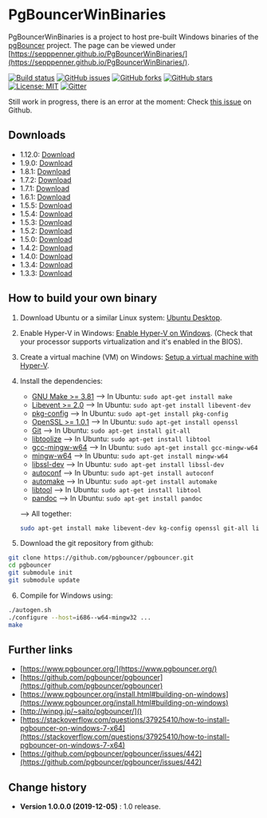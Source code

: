 PgBouncerWinBinaries
====================================

PgBouncerWinBinaries is a project to host pre-built Windows binaries of the [pgBouncer](https://www.pgbouncer.org/) project. The page can be viewed under [https://sepppenner.github.io/PgBouncerWinBinaries/](https://sepppenner.github.io/PgBouncerWinBinaries/).

[![Build status](https://ci.appveyor.com/api/projects/status/502wxfe78xcfihm9?svg=true)](https://ci.appveyor.com/project/SeppPenner/pgbouncerwinbinaries)
[![GitHub issues](https://img.shields.io/github/issues/SeppPenner/PgBouncerWinBinaries.svg)](https://github.com/SeppPenner/PgBouncerWinBinaries/issues)
[![GitHub forks](https://img.shields.io/github/forks/SeppPenner/PgBouncerWinBinaries.svg)](https://github.com/SeppPenner/PgBouncerWinBinaries/network)
[![GitHub stars](https://img.shields.io/github/stars/SeppPenner/PgBouncerWinBinaries.svg)](https://github.com/SeppPenner/PgBouncerWinBinaries/stargazers)
[![License: MIT](https://img.shields.io/badge/License-MIT-blue.svg)](https://raw.githubusercontent.com/SeppPenner/PgBouncerWinBinaries/master/License.txt)
[![Gitter](https://badges.gitter.im/PgBouncerWinBinaries/community.svg)](https://gitter.im/PgBouncerWinBinaries/community?utm_source=badge&utm_medium=badge&utm_campaign=pr-badge)

Still work in progress, there is an error at the moment: Check [this issue](https://github.com/pgbouncer/pgbouncer/issues/442) on Github.

## Downloads
* 1.12.0: [Download](/Downloads_Saito/pgbouncer-1.12.0-win-x64.zip)
* 1.9.0: [Download](/Downloads_Saito/pgbouncer-1.9.0-win32.zip)
* 1.8.1: [Download](/Downloads_Saito/pgbouncer-1.8.1-win32.zip)
* 1.7.2: [Download](/Downloads_Saito/pgbouncer-1.7.2-win32.zip)
* 1.7.1: [Download](/Downloads_Saito/pgbouncer-1.7.1-win32.zip)
* 1.6.1: [Download](/Downloads_Saito/pgbouncer-1.6.1-win32.zip)
* 1.5.5: [Download](/Downloads_Saito/pgbouncer-1.5.5-win32.zip)
* 1.5.4: [Download](/Downloads_Saito/pgbouncer-1.5.4-win32.zip)
* 1.5.3: [Download](/Downloads_Saito/pgbouncer-1.5.3-win32.zip)
* 1.5.2: [Download](/Downloads_Saito/pgbouncer-1.5.2-win32.zip)
* 1.5.0: [Download](/Downloads_Saito/pgbouncer-1.5-win32.zip)
* 1.4.2: [Download](/Downloads_Saito/pgbouncer-1.4.2-win32.zip)
* 1.4.0: [Download](/Downloads_Saito/pgbouncer-1.4-win32.zip)
* 1.3.4: [Download](/Downloads_Saito/pgbouncer-1.3.4-win32.zip)
* 1.3.3: [Download](/Downloads_Saito/pgbouncer-1.3.3-win32.zip)

## How to build your own binary
1. Download Ubuntu or a similar Linux system: [Ubuntu Desktop](https://ubuntu.com/download/desktop).
2. Enable Hyper-V in Windows: [Enable Hyper-V on Windows](https://docs.microsoft.com/en-US/virtualization/hyper-v-on-windows/quick-start/enable-hyper-v). (Check that your processor supports virtualization and it's enabled in the BIOS).
3. Create a virtual machine (VM) on Windows: [Setup a virtual machine with Hyper-V](https://docs.microsoft.com/en-US/virtualization/hyper-v-on-windows/quick-start/quick-create-virtual-machine).
4. Install the dependencies:
	* [GNU Make >= 3.81](https://www.gnu.org/software/make/) --> In Ubuntu: `sudo apt-get install make`
	* [Libevent >= 2.0](http://libevent.org/) --> In Ubuntu: `sudo apt-get install libevent-dev`
	* [pkg-config](https://www.freedesktop.org/wiki/Software/pkg-config/) --> In Ubuntu: `sudo apt-get install pkg-config`
	* [OpenSSL >= 1.0.1](https://www.openssl.org/) --> In Ubuntu: `sudo apt-get install openssl`
	* [Git](https://git-scm.com/book/en/v2/Getting-Started-Installing-Git) --> In Ubuntu: `sudo apt-get install git-all`
	* [libtoolize](https://manpages.debian.org/stretch/libtool/libtoolize.1.en.html) --> In Ubuntu: `sudo apt-get install libtool`
	* [gcc-mingw-w64](http://mingw-w64.org/doku.php) --> In Ubuntu: `sudo apt-get install gcc-mingw-w64`
	* [mingw-w64](http://mingw-w64.org/doku.php) --> In Ubuntu: `sudo apt-get install mingw-w64`
	* [libssl-dev](https://packages.debian.org/de/jessie/libssl-dev) --> In Ubuntu: `sudo apt-get install libssl-dev`
	* [autoconf](https://www.gnu.org/software/autoconf/) --> In Ubuntu: `sudo apt-get install autoconf`
	* [automake](https://www.gnu.org/software/automake/) --> In Ubuntu: `sudo apt-get install automake`
	* [libtool](https://www.gnu.org/software/libtool/) --> In Ubuntu: `sudo apt-get install libtool`
	* [pandoc](https://pandoc.org/) --> In Ubuntu: `sudo apt-get install pandoc`
	
	--> All together:
	
	```bash
	sudo apt-get install make libevent-dev kg-config openssl git-all libtool gcc-mingw-w64 mingw-w64 libssl-dev autoconf automake libtool pandoc
	```
	
5. Download the git repository from github: 
```bash
git clone https://github.com/pgbouncer/pgbouncer.git
cd pgbouncer
git submodule init
git submodule update
```

6. Compile for Windows using:
```bash
./autogen.sh
./configure --host=i686--w64-mingw32 ...
make
```

## Further links
* [https://www.pgbouncer.org/](https://www.pgbouncer.org/)
* [https://github.com/pgbouncer/pgbouncer](https://github.com/pgbouncer/pgbouncer)
* [https://www.pgbouncer.org/install.html#building-on-windows](https://www.pgbouncer.org/install.html#building-on-windows)
* [http://winpg.jp/~saito/pgbouncer/]()
* [https://stackoverflow.com/questions/37925410/how-to-install-pgbouncer-on-windows-7-x64](https://stackoverflow.com/questions/37925410/how-to-install-pgbouncer-on-windows-7-x64)
* [https://github.com/pgbouncer/pgbouncer/issues/442](https://github.com/pgbouncer/pgbouncer/issues/442)

Change history
--------------

* **Version 1.0.0.0 (2019-12-05)** : 1.0 release.
